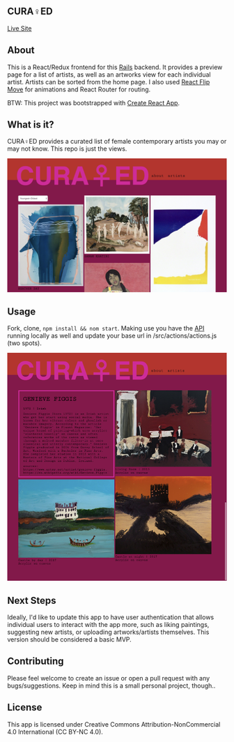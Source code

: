 ## CURA♀ED

<a href="http://www.curatedart.ca/artists">Live Site</a>

## About
This is a React/Redux frontend for this <a href="https://github.com/jessmitch42/art-app-backend">Rails</a> backend. It provides a preview page for a list of artists, as well as an artworks view for each individual artist. Artists can be sorted from the home page. I also used <a href="https://github.com/joshwcomeau/react-flip-move">React Flip Move</a> for animations and React Router for routing.

BTW: This project was bootstrapped with [Create React App](https://github.com/facebookincubator/create-react-app).

## What is it?
CURA♀ED provides a curated list of female contemporary artists you may or may not know. This repo is just the views.

<img src="./public/images/curated_artists_view.png" alt="Welcome Page Screenshot">

## Usage

Fork, clone, `npm install && nom start`. Making use you have the <a href="https://github.com/jessmitch42/art-app-backend">API</a> running locally as well and update your base url in /src/actions/actions.js (two spots).

<img src="./public/images/curated_artworks_view.png" alt="Artworks Page Screenshot">

## Next Steps
Ideally, I'd like to update this app to have user authentication that allows individual users to interact with the app more, such as liking paintings, suggesting new artists, or uploading artworks/artists themselves. This version should be considered a basic MVP.

## Contributing
Please feel welcome to create an issue or open a pull request with any bugs/suggestions. Keep in mind this is a small personal project, though..

## License
This app is licensed under Creative Commons Attribution-NonCommercial 4.0 International (CC BY-NC 4.0).
